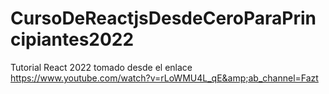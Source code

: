 # CursoDeReactjsDesdeCeroParaPrincipiantes2022
Tutorial React 2022 tomado desde el enlace https://www.youtube.com/watch?v=rLoWMU4L_qE&amp;ab_channel=Fazt
